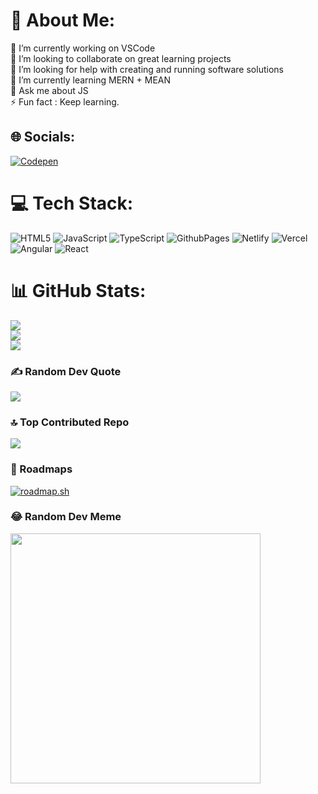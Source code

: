 # 💫 About Me:
🔭 I’m currently working on VSCode<br>👯 I’m looking to collaborate on great learning projects<br>🤝 I’m looking for help with creating and running software solutions<br>🌱 I’m currently learning MERN + MEAN<br>💬 Ask me about JS<br>⚡ Fun fact : Keep learning.


## 🌐 Socials:
[![Codepen](https://img.shields.io/badge/Codepen-000000?style=for-the-badge&logo=codepen&logoColor=white)](https://codepen.io/hiitssid) 

# 💻 Tech Stack:
![HTML5](https://img.shields.io/badge/html5-%23E34F26.svg?style=for-the-badge&logo=html5&logoColor=white) ![JavaScript](https://img.shields.io/badge/javascript-%23323330.svg?style=for-the-badge&logo=javascript&logoColor=%23F7DF1E) ![TypeScript](https://img.shields.io/badge/typescript-%23007ACC.svg?style=for-the-badge&logo=typescript&logoColor=white) ![GithubPages](https://img.shields.io/badge/github%20pages-121013?style=for-the-badge&logo=github&logoColor=white) ![Netlify](https://img.shields.io/badge/netlify-%23000000.svg?style=for-the-badge&logo=netlify&logoColor=#00C7B7) ![Vercel](https://img.shields.io/badge/vercel-%23000000.svg?style=for-the-badge&logo=vercel&logoColor=white) ![Angular](https://img.shields.io/badge/angular-%23DD0031.svg?style=for-the-badge&logo=angular&logoColor=white) ![React](https://img.shields.io/badge/react-%2320232a.svg?style=for-the-badge&logo=react&logoColor=%2361DAFB)
# 📊 GitHub Stats:
![](https://github-readme-stats.vercel.app/api?username=hiitssid&theme=radical&hide_border=true&include_all_commits=true&count_private=true)<br/>
![](https://github-readme-streak-stats.herokuapp.com/?user=hiitssid&theme=radical&hide_border=true)<br/>
![](https://github-readme-stats.vercel.app/api/top-langs/?username=hiitssid&theme=radical&hide_border=true&include_all_commits=true&count_private=true&layout=compact)

### ✍️ Random Dev Quote
![](https://quotes-github-readme.vercel.app/api?type=horizontal&theme=radical)

### 🔝 Top Contributed Repo
![](https://github-contributor-stats.vercel.app/api?username=hiitssid&limit=5&theme=dark&combine_all_yearly_contributions=true)

### 🎯 Roadmaps
[![roadmap.sh](https://roadmap.sh/card/wide/663350a496279862ae71fcff?variant=dark&roadmaps=javascript%2Cangular%2Creact%2Ctypescript)](https://roadmap.sh)

### 😂 Random Dev Meme
<img src='https://memer-new.vercel.app/' style="height: 400px;"/>

<!-- Proudly created with GPRM ( https://gprm.itsvg.in ) -->

